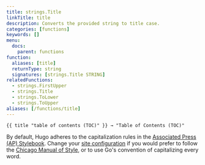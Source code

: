 ```yaml
---
title: strings.Title
linkTitle: title
description: Converts the provided string to title case.
categories: [functions]
keywords: []
menu:
  docs:
    parent: functions
function:
  aliases: [title]
  returnType: string
  signatures: [strings.Title STRING]
relatedFunctions:
  - strings.FirstUpper
  - strings.Title
  - strings.ToLower
  - strings.ToUpper
aliases: [/functions/title]
---
```


```go-html-template
{{ title "table of contents (TOC)" }} → "Table of Contents (TOC)"
```

By default, Hugo adheres to the capitalization rules in the [Associated Press (AP) Stylebook]. Change your [site configuration] if you would prefer to follow the [Chicago Manual of Style], or to use Go's convention of capitalizing every word.

[Associated Press (AP) Stylebook]: https://www.apstylebook.com/
[Chicago Manual of Style]: https://www.chicagomanualofstyle.org/home.html
[site configuration]: /getting-started/configuration/#configure-title-case
